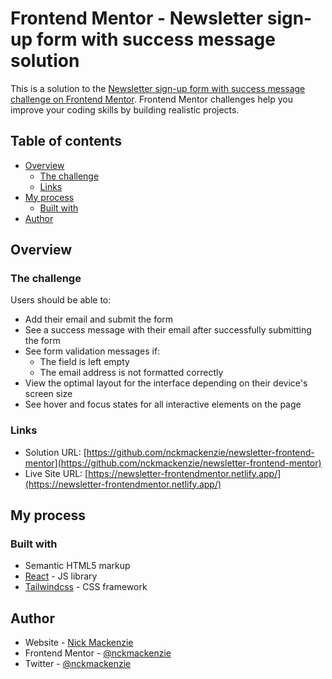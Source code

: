 # Frontend Mentor - Newsletter sign-up form with success message solution

This is a solution to the [Newsletter sign-up form with success message challenge on Frontend Mentor](https://www.frontendmentor.io/challenges/newsletter-signup-form-with-success-message-3FC1AZbNrv). Frontend Mentor challenges help you improve your coding skills by building realistic projects.

## Table of contents

- [Overview](#overview)
  - [The challenge](#the-challenge)
  - [Links](#links)
- [My process](#my-process)
  - [Built with](#built-with)
- [Author](#author)

## Overview

### The challenge

Users should be able to:

- Add their email and submit the form
- See a success message with their email after successfully submitting the form
- See form validation messages if:
  - The field is left empty
  - The email address is not formatted correctly
- View the optimal layout for the interface depending on their device's screen size
- See hover and focus states for all interactive elements on the page

### Links

- Solution URL: [https://github.com/nckmackenzie/newsletter-frontend-mentor](https://github.com/nckmackenzie/newsletter-frontend-mentor)
- Live Site URL: [https://newsletter-frontendmentor.netlify.app/](https://newsletter-frontendmentor.netlify.app/)

## My process

### Built with

- Semantic HTML5 markup
- [React](https://reactjs.org/) - JS library
- [Tailwindcss](https://tailwindcss.com) - CSS framework

## Author

- Website - [Nick Mackenzie](https://nckmackenzie.vercel.app/)
- Frontend Mentor - [@nckmackenzie](https://www.frontendmentor.io/profile/nckmackenzie)
- Twitter - [@nckmackenzie](https://www.twitter.com/nckmackenzie)
